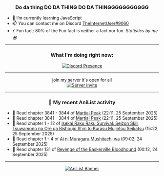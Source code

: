 <div align="center">

### Do da thing DO DA THING DO DA THINGGGGGGGGGGG
</div>

- 🌱 I’m currently learning JavaScript
- 📫 You can contact me on Discord [TheInternetUser#9060](https://discord.com/users/534117072796385300)
- ⚡ Fun fact: 80% of the Fun fact is neither a fact nor fun. _Statistics by me 😎_
<hr>

<div align="center">

### What I'm doing right now:
[![Discord Presence](https://lanyard.cnrad.dev/api/534117072796385300)](https://discord.com/users/534117072796385300)
<hr>

join my server it's open for all <br>
[![Server Invite](https://invidget.switchblade.xyz/bfYgVHxrSs)](https://discord.gg/bfYgVHxrSs)

<hr>
  
### 🌸 My recent AniList activity

</div>

<!-- ANILIST_ACTIVITY:start -->

-   📖 Read chapter 3841 - 3844 of [Martial Peak](https://anilist.co/manga/104494) (22:11, 25 September 2025)
-   📖 Read chapter 3841 - 3844 of [Martial Peak](https://anilist.co/manga/104494) (22:11, 25 September 2025)
-   📖 Read chapter 1 - 12 of [Isekai Raku Raku Survival: Seizon Skill Tsuwamono no Ore ga Bishoujo Shiri to Kurasu Mujintou Seikatsu](https://anilist.co/manga/164076) (15:22, 25 September 2025)
-   📖 Read chapter 1 - 4 of [Ai ni Muragaru Mushitachi wa](https://anilist.co/manga/189289) (09:02, 24 September 2025)
-   📖 Read chapter 131 of [Revenge of the Baskerville Bloodhound](https://anilist.co/manga/163824) (00:12, 24 September 2025)

<!-- ANILIST_ACTIVITY:end -->
<hr>

<div align="center">

[![AniList Banner](https://img.anili.st/User/929966)](https://anilist.co/user/TheInternetUser)

<!-- ![Profile views](https://gpvc.arturio.dev/TheInternetUse7) Since 2023-01-09 -->
<br>


</div>
